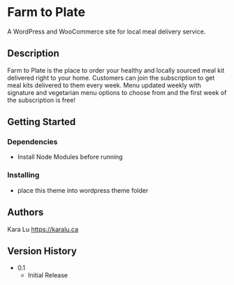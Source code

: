# Farm to Plate

A WordPress and WooCommerce site for local meal delivery service.

## Description

Farm to Plate is the place to order your healthy and locally sourced meal kit delivered right to your home. Customers can join the subscription to get meal kits delivered to them every week. Menu updated weekly with signature and vegetarian menu options to choose from and the first week of the subscription is free!

## Getting Started

### Dependencies

* Install Node Modules before running

### Installing

* place this theme into wordpress theme folder

## Authors

Kara Lu
https://karalu.ca

## Version History

* 0.1
    * Initial Release